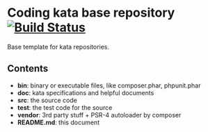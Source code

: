 # Coding kata base repository [![Build Status](https://travis-ci.org/TDDITS/kata-base-php.png?branch=master)](https://travis-ci.org/TDDITS/kata-base-php)

Base template for kata repositories.

## Contents

* **bin**: binary or executable files, like composer.phar, phpunit.phar
* **doc**: kata specifications and helpful documents
* **src**: the source code
* **test**: the test code for the source
* **vendor**: 3rd party stuff + PSR-4 autoloader by composer
* **README.md**: this document
